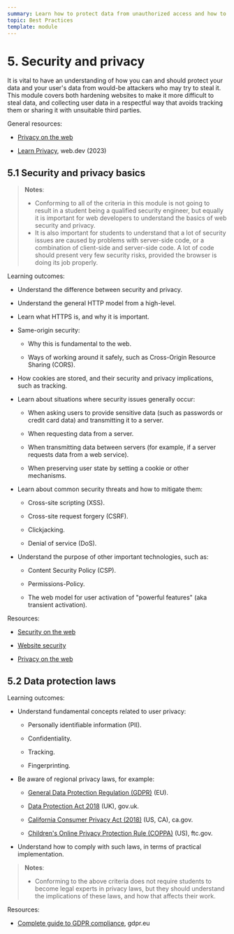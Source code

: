 ```yaml
---
summary: Learn how to protect data from unauthorized access and how to treat user data responsibly.
topic: Best Practices
template: module
---
```


# 5. Security and privacy

It is vital to have an understanding of how you can and should protect your data and your user's data from would-be attackers who may try to steal it. This module covers both hardening websites to make it more difficult to steal data, and collecting user data in a respectful way that avoids tracking them or sharing it with unsuitable third parties.

General resources:

- [Privacy on the web](https://developer.mozilla.org/en-US/docs/Web/Privacy)

- [Learn Privacy](https://web.dev/learn/privacy/), web.dev (2023)

## 5.1 Security and privacy basics

> **Notes**:
>
> - Conforming to all of the criteria in this module is not going to result in a student being a qualified security engineer, but equally it is important for web developers to understand the basics of web security and privacy.
> - It is also important for students to understand that a lot of security issues are caused by problems with server-side code, or a combination of client-side and server-side code. A lot of code should present very few security risks, provided the browser is doing its job properly.

Learning outcomes:

- Understand the difference between security and privacy.

- Understand the general HTTP model from a high-level.

- Learn what HTTPS is, and why it is important.

- Same-origin security:

  - Why this is fundamental to the web.

  - Ways of working around it safely, such as Cross-Origin Resource Sharing (CORS).

- How cookies are stored, and their security and privacy implications, such as tracking.

- Learn about situations where security issues generally occur:

  - When asking users to provide sensitive data (such as passwords or credit card data) and transmitting it to a server.

  - When requesting data from a server.

  - When transmitting data between servers (for example, if a server requests data from a web service).

  - When preserving user state by setting a cookie or other mechanisms.

- Learn about common security threats and how to mitigate them:

  - Cross-site scripting (XSS).

  - Cross-site request forgery (CSRF).

  - Clickjacking.

  - Denial of service (DoS).

- Understand the purpose of other important technologies, such as:

  - Content Security Policy (CSP).

  - Permissions-Policy.

  - The web model for user activation of "powerful features" (aka transient activation).

Resources:

- [Security on the web](https://developer.mozilla.org/docs/Web/Security)

- [Website security](https://developer.mozilla.org/docs/Learn/Server-side/First_steps/Website_security)

- [Privacy on the web](https://developer.mozilla.org/docs/Web/Privacy)

## 5.2 Data protection laws

Learning outcomes:

- Understand fundamental concepts related to user privacy:

  - Personally identifiable information (PII).

  - Confidentiality.

  - Tracking.

  - Fingerprinting.

- Be aware of regional privacy laws, for example:

  - [General Data Protection Regulation (GDPR)](https://eur-lex.europa.eu/legal-content/EN/TXT/HTML/?uri=CELEX:32016R0679&from=EN) (EU).

  - [Data Protection Act 2018](https://www.gov.uk/data-protection) (UK), gov.uk.

  - [California Consumer Privacy Act (2018)](https://www.oag.ca.gov/privacy/ccpa) (US, CA), ca.gov.

  - [Children's Online Privacy Protection Rule (COPPA)](https://www.ftc.gov/legal-library/browse/rules/childrens-online-privacy-protection-rule-coppa) (US), ftc.gov.

- Understand how to comply with such laws, in terms of practical implementation.

> **Notes**:
>
> - Conforming to the above criteria does not require students to become legal experts in privacy laws, but they should understand the implications of these laws, and how that affects their work.

Resources:

- [Complete guide to GDPR compliance](https://gdpr.eu/), gdpr.eu
